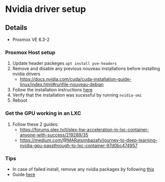 # Nvidia driver setup

## Details

- Proxmox VE 6.3-2

### Proxmox Host setup

1. Update header packeges `apt install pve-headers`
2. Remove and disable any previous nouveau installations before installing nvidia drivers
    - <https://docs.nvidia.com/cuda/cuda-installation-guide-linux/index.html#runfile-nouveau-debian>
3. Follow the installation instructions [here](https://docs.nvidia.com/cuda/cuda-installation-guide-linux/index.html#pre-installation-actions)
4. Verify that the installation was sucessful by running `nvidia-smi`
5. Reboot

### Get the GPU working in an LXC

1. Follow these 2 guides:
    - <https://forums.plex.tv/t/plex-hw-acceleration-in-lxc-container-anyone-with-success/219289/35>
    - <https://medium.com/@MARatsimbazafy/journey-to-deep-learning-nvidia-gpu-passthrough-to-lxc-container-97d0bc474957>

### Tips

- In case of failed install, remove any nvidia packages by following [this](https://docs.nvidia.com/cuda/cuda-installation-guide-linux/index.html#removing-cuda-tk-and-driver)
- Guide [here](https://medium.com/@MARatsimbazafy/journey-to-deep-learning-nvidia-gpu-passthrough-to-lxc-container-97d0bc474957)
